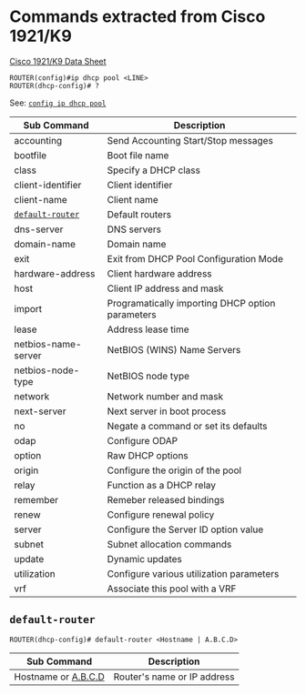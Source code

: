 # Commands extracted from Cisco 1921/K9

[Cisco 1921/K9 Data Sheet](https://www.cisco.com/c/en/us/products/collateral/routers/1900-series-integrated-services-routers-isr/data_sheet_c78-598389.html)

```
ROUTER(config)#ip dhcp pool <LINE>
ROUTER(dhcp-config)# ?
```

See: [`config ip dhcp pool`](/Computer%20Science/Networking/Cisco/Router/Integrated%20Services%20Router/1921-K9/config/config%20ip.md#ip-dhcp-pool)

|  Sub Command  | Description |
| ------------- | ----------- |
| accounting | Send Accounting Start/Stop messages |
| bootfile | Boot file name |
| class | Specify a DHCP class |
| client-identifier | Client identifier |
| client-name | Client name |
| [`default-router`](#default-router) | Default routers |
| dns-server | DNS servers |
| domain-name | Domain name |
| exit | Exit from DHCP Pool Configuration Mode |
| hardware-address | Client hardware address |
| host | Client IP address and mask |
| import | Programatically importing DHCP option parameters |
| lease | Address lease time |
| netbios-name-server | NetBIOS (WINS) Name Servers |
| netbios-node-type | NetBIOS node type |
| network | Network number and mask |
| next-server | Next server in boot process |
| no | Negate a command or set its defaults |
| odap | Configure ODAP |
| option | Raw DHCP options |
| origin | Configure the origin of the pool |
| relay | Function as a DHCP relay |
| remember | Remeber released bindings |
| renew | Configure renewal policy |
| server | Configure the Server ID option value |
| subnet | Subnet allocation commands |
| update | Dynamic updates |
| utilization | Configure various utilization parameters |
| vrf | Associate this pool with a VRF |

## `default-router`

```
ROUTER(dhcp-config)# default-router <Hostname | A.B.C.D>
```

|  Sub Command  | Description |
| ------------- | ----------- |
| Hostname or [A.B.C.D](/Computer%20Science/Networking/Cisco/cisco-glossary.md#abcd) | Router's name or IP address |
